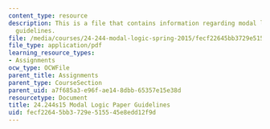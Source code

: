 ```yaml
---
content_type: resource
description: This is a file that contains information regarding modal logic paper
  guidelines.
file: /media/courses/24-244-modal-logic-spring-2015/fecf22645bb3729e515545e8edd12f9d_MIT24_244S15_ModalLogic.pdf
file_type: application/pdf
learning_resource_types:
- Assignments
ocw_type: OCWFile
parent_title: Assignments
parent_type: CourseSection
parent_uid: a7f685a3-e96f-ae14-8dbb-65357e15e38d
resourcetype: Document
title: 24.244s15 Modal Logic Paper Guidelines
uid: fecf2264-5bb3-729e-5155-45e8edd12f9d
---
```

